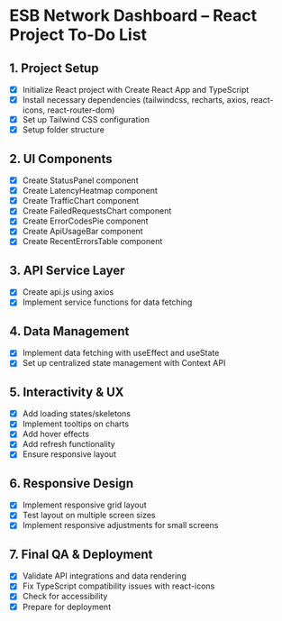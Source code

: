 # ESB Network Dashboard – React Project To-Do List

## 1. Project Setup
- [x] Initialize React project with Create React App and TypeScript
- [x] Install necessary dependencies (tailwindcss, recharts, axios, react-icons, react-router-dom)
- [x] Set up Tailwind CSS configuration
- [x] Setup folder structure

## 2. UI Components
- [x] Create StatusPanel component
- [x] Create LatencyHeatmap component
- [x] Create TrafficChart component
- [x] Create FailedRequestsChart component
- [x] Create ErrorCodesPie component
- [x] Create ApiUsageBar component
- [x] Create RecentErrorsTable component

## 3. API Service Layer
- [x] Create api.js using axios
- [x] Implement service functions for data fetching

## 4. Data Management
- [x] Implement data fetching with useEffect and useState
- [x] Set up centralized state management with Context API

## 5. Interactivity & UX
- [x] Add loading states/skeletons
- [x] Implement tooltips on charts
- [x] Add hover effects
- [x] Add refresh functionality
- [x] Ensure responsive layout

## 6. Responsive Design
- [x] Implement responsive grid layout
- [x] Test layout on multiple screen sizes
- [x] Implement responsive adjustments for small screens

## 7. Final QA & Deployment
- [x] Validate API integrations and data rendering
- [x] Fix TypeScript compatibility issues with react-icons
- [x] Check for accessibility
- [x] Prepare for deployment
